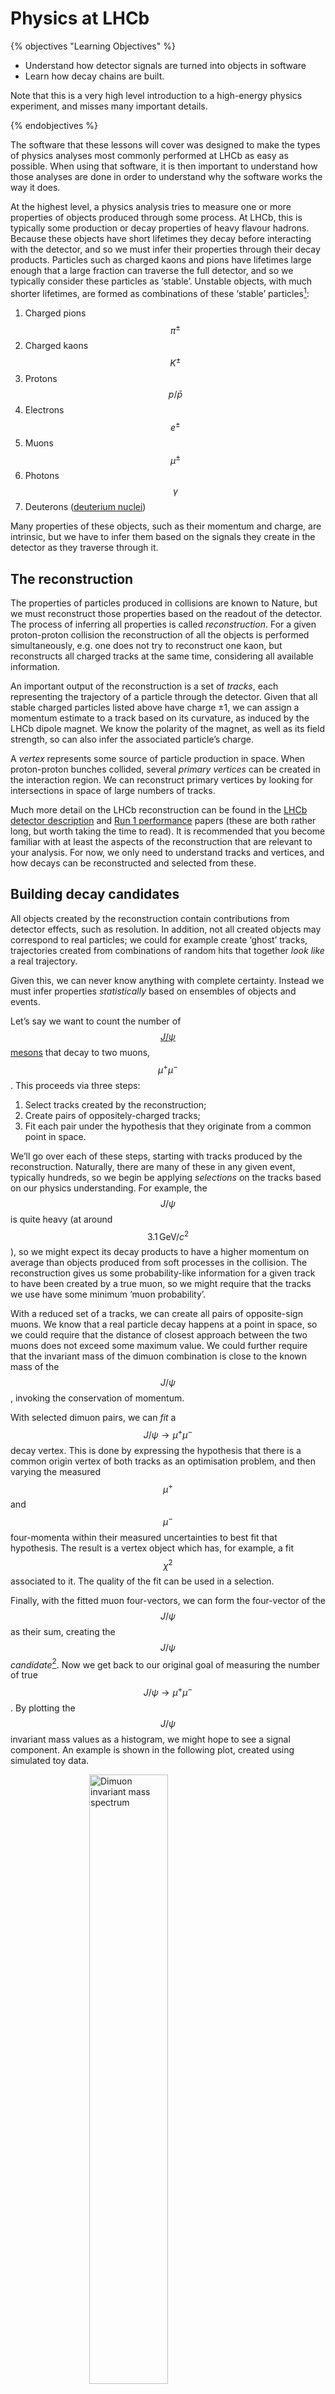# Physics at LHCb

{% objectives "Learning Objectives" %}

* Understand how detector signals are turned into objects in software
* Learn how decay chains are built.

Note that this is a very high level introduction to a high-energy physics
experiment, and misses many important details.

{% endobjectives %} 

The software that these lessons will cover was designed to make the types of
physics analyses most commonly performed at LHCb as easy as possible. When
using that software, it is then important to understand how those analyses are
done in order to understand why the software works the way it does.

At the highest level, a physics analysis tries to measure one or more
properties of objects produced through some process. At LHCb, this is typically
some production or decay properties of heavy flavour hadrons. Because these
objects have short lifetimes they decay before interacting with the detector,
and so we must infer their properties through their decay products. Particles
such as charged kaons and pions have lifetimes large enough that a large
fraction can traverse the full detector, and so we typically consider these
particles as ‘stable’. Unstable objects, with much shorter lifetimes, are
formed as combinations of these ‘stable’ particles[^1]:

1. Charged pions $$\pi^{\pm}$$
2. Charged kaons $$K^{\pm}$$
3. Protons $$p/\bar{p}$$
4. Electrons $$e^{\pm}$$
5. Muons $$\mu^{\pm}$$
6. Photons $$\gamma$$
7. Deuterons ([deuterium nuclei][deuterium])

Many properties of these objects, such as their momentum and charge, are
intrinsic, but we have to infer them based on the signals they create
in the detector as they traverse through it.

## The reconstruction

The properties of particles produced in collisions are known to Nature, but we
must reconstruct those properties based on the readout of the detector.
The process of inferring all properties is called _reconstruction_. For a given
proton-proton collision the reconstruction of all the objects is performed
simultaneously, e.g. one does not try to reconstruct one kaon, but reconstructs
all charged tracks at the same time, considering all available information.

An important output of the reconstruction is a set of _tracks_, each
representing the trajectory of a particle through the detector. Given that all
stable charged particles listed above have charge ±1, we can assign a momentum
estimate to a track based on its curvature, as induced by the LHCb dipole
magnet. We know the polarity of the magnet, as well as its field strength, so
can also infer the associated particle’s charge.

A _vertex_ represents some source of particle production in space. When
proton-proton bunches collided, several _primary vertices_ can be created in
the interaction region. We can reconstruct primary vertices by looking for
intersections in space of large numbers of tracks.

Much more detail on the LHCb reconstruction can be found in the [LHCb detector description][detdesc] and [Run 1 performance][run1perf] papers (these are both rather long, but worth taking the time to read). It is
recommended that you become familiar with at least the aspects of the
reconstruction that are relevant to your analysis. For now, we only need to
understand tracks and vertices, and how decays can be reconstructed and
selected from these.

## Building decay candidates

All objects created by the reconstruction contain contributions from detector
effects, such as resolution. In addition, not all created objects may
correspond to real particles; we could for example create ‘ghost’ tracks,
trajectories created from combinations of random hits that together _look like_
a real trajectory.

Given this, we can never know anything with complete certainty. Instead we
must infer properties _statistically_ based on ensembles of objects and events.

Let’s say we want to count the number of [$$J/\psi$$ mesons][pdgjpsi] that
decay to two muons, $$\mu^{+}\mu^{-}$$. This proceeds via three steps:

1. Select tracks created by the reconstruction;
2. Create pairs of oppositely-charged tracks;
3. Fit each pair under the hypothesis that they originate from a common point
   in space.

We’ll go over each of these steps, starting with tracks produced by the
reconstruction. Naturally, there are many of these in any given event,
typically hundreds, so we begin be applying _selections_ on the tracks based on
our physics understanding. For example, the $$J/\psi$$ is quite heavy (at
around $$3.1\,\mathrm{GeV}/c^{2}$$), so we might expect its decay products to have a
higher momentum on average than objects produced from soft processes in the
collision. The reconstruction gives us some probability-like
information for a given track to have been created by a true muon, so we might
require that the tracks we use have some minimum ‘muon probability’.

With a reduced set of a tracks, we can create all pairs of opposite-sign muons.
We know that a real particle decay happens at a point in space, so we could
require that the distance of closest approach between the two muons does not
exceed some maximum value. We could further require that the invariant mass of
the dimuon combination is close to the known mass of the $$J/\psi$$, invoking
the conservation of momentum.

With selected dimuon pairs, we can _fit_ a $$J/\psi \to \mu^{+}\mu^{-}$$ decay
vertex. This is done by expressing the hypothesis that there is a common origin
vertex of both tracks as an optimisation problem, and then varying the measured
$$\mu^{+}$$ and $$\mu^{-}$$ four-momenta within their measured uncertainties to
best fit that hypothesis. The result is a vertex object which has, for example,
a fit $$\chi^{2}$$ associated to it. The quality of the fit can be used in a
selection.

Finally, with the fitted muon four-vectors, we can form the four-vector of the
$$J/\psi$$ as their sum, creating the $$J/\psi$$ _candidate_[^2]. Now we get
back to our original goal of measuring the number of true $$J/\psi \to
\mu^{+}\mu^{-}$$. By plotting the $$J/\psi$$ invariant mass values as a
histogram, we might hope to see a signal component. An example is shown in the
following plot, created using simulated toy data.

<a href="img/dimuon_mass.png"><img alt="Dimuon invariant mass spectrum" src="img/dimuon_mass.png" style="width: 50%; margin: 0 25%;"/></a>

We could choose to model the components using probability density functions,
and fit the total model to this histogram. The relative normalisations of the
components can be used to deduce the fraction of the sample which contains true
decays, within some uncertainty.

## Building more complex decays

With a set of $$J/\psi$$ candidates, we could build more complex decay chains
such as $$B_{s}^{0} \to J/\psi\phi(1020)$$.
The $$J/\psi$$ and the [$$\phi$$ meson][pdgphi] can decay in various ways,
but we might choose to reconstruct them in the $$\mu^{+}\mu^{-}$$ and
$$K^{+}K^{-}$$ final states, respectively.
The $$\phi \to K^{+}K^{-}$$ candidates can then be reconstructed in a similar
manner to that described previously for the $$J/\psi$$ decay.
With a set of $$J/\psi$$ and $$\phi$$ candidates, we can then build
[$$B_{s}^{0}$$ meson][pdgbs] candidates by combining the two decay products in
another vertex fit. If our selection is clean enough, we may then see a
$$B_s^{0}$$ signal peak, shown below (again, using toy data).

<a href="img/jpsiphi_mass.png"><img alt="Four-body invariant mass spectrum" src="img/jpsiphi_mass.png" style="width: 50%; margin: 0 25%;"/></a>

As we’ll see in the following lesson, lots of selections like these are run
centrally and produce output datasets that contain a mixture of decay chain
candidates. This course will show you how to extract the candidates and their
properties that are relevant for your analysis.

[pdgjpsi]: http://pdglive.lbl.gov/Particle.action?init=0&node=M070&home=MXXX025
[pdgphi]: http://pdglive.lbl.gov/Particle.action?init=0&node=M004&home=MXXX005
[pdgbs]: http://pdglive.lbl.gov/Particle.action?init=0&node=S086&home=MXXX046
[deuterium]: https://en.wikipedia.org/wiki/Deuterium
[detdesc]: http://iopscience.iop.org/article/10.1088/1748-0221/3/08/S08005
[run1perf]: https://arxiv.org/abs/1412.6352

[^1]: Other ‘stable’ particles under this definition include neutrons $$n$$ and the long-lived neutral kaon weak eigenstate $$K_{\mathrm{L}}^{0}$$, but these are not part of standard reconstruction output.

[^2]: ‘Candidate’ because, again, we never know anything with complete certainty; this could be combination of muons that just happen to pass our selection criteria.
